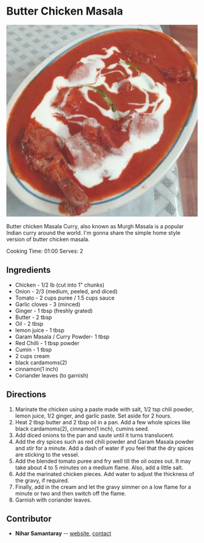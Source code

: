 # Butter Chicken Masala

![Butter Chicken Masala](pix/butter-chicken-masala.webp)

Butter chicken Masala Curry, also known as Murgh Masala is a popular Indian curry around the world. I'm gonna share the simple home style version of butter chicken masala.

Cooking Time: 01:00
Serves: 2

## Ingredients

- Chicken - 1/2 lb (cut into 1" chunks)
- Onion - 2/3 (medium, peeled, and diced)
- Tomato - 2 cups puree / 1.5 cups sauce
- Garlic cloves - 3 (minced)
- Ginger - 1 tbsp (freshly grated)
- Butter - 2 tbsp
- Oil - 2 tbsp
- lemon juice -  1 tbsp
- Garam Masala / Curry Powder- 1 tbsp
- Red Chilli - 1 tbsp powder
- Cumin - 1 tbsp
- 2 cups cream
- black cardamoms(2)
- cinnamon(1 inch)
- Coriander leaves (to garnish)

## Directions

1. Marinate the chicken using a paste made with salt, 1/2 tsp chili powder, lemon juice, 1/2 ginger, and garlic paste. Set aside for 2 hours.
2. Heat 2 tbsp butter and 2 tbsp oil in a pan. Add a few whole spices like black cardamoms(2), cinnamon(1 inch), cumins seed.
3. Add diced onions to the pan and saute until it turns translucent.
4. Add the dry spices such as red chili powder and Garam Masala powder and stir for a minute. Add a dash of water if you feel that the dry spices are sticking to the vessel.
5. Add the blended tomato puree and fry well till the oil oozes out. It may take about 4 to 5 minutes on a medium flame. Also, add a little salt.
6. Add the marinated chicken pieces. Add water to adjust the thickness of the gravy, if required.
7. Finally, add in the cream and let the gravy simmer on a low flame for a minute or two and then switch off the flame. 
8. Garnish with coriander leaves.


## Contributor

- **Nihar Samantaray** -- [website](https://nihars.com), [contact](mailto:i@nihars.com)

